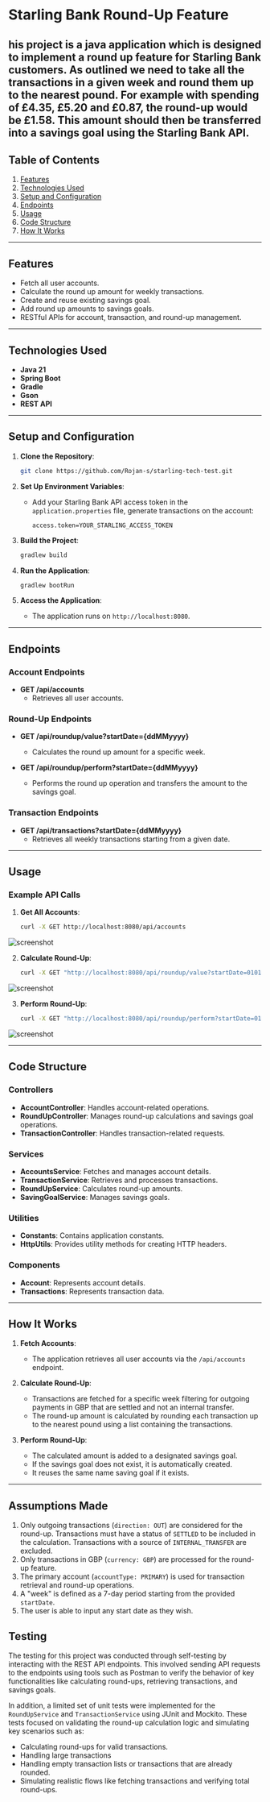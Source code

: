 
# Starling Bank Round-Up Feature

his project is a java application which is designed to implement a round up feature for Starling Bank customers. 
As outlined we need to take all the transactions in a given week and round them up to the nearest
pound. For example with spending of £4.35, £5.20 and £0.87, the round-up would be £1.58.
This amount should then be transferred into a savings goal using the Starling Bank API.
---

## Table of Contents

1. [Features](#features)
2. [Technologies Used](#technologies-used)
3. [Setup and Configuration](#setup-and-configuration)
4. [Endpoints](#endpoints)
5. [Usage](#usage)
6. [Code Structure](#code-structure)
7. [How It Works](#how-it-works)

---

## Features

- Fetch all user accounts.
- Calculate the round up amount for weekly transactions.
- Create and reuse existing savings goal.
- Add round up amounts to savings goals.
- RESTful APIs for account, transaction, and round-up management.

---

## Technologies Used

- **Java 21**
- **Spring Boot**
- **Gradle**
- **Gson**
- **REST API**
---

## Setup and Configuration

1. **Clone the Repository**:
   ```bash
   git clone https://github.com/Rojan-s/starling-tech-test.git
   ```

2. **Set Up Environment Variables**:
    - Add your Starling Bank API access token in the `application.properties` file, generate transactions on the account:
      ```properties
      access.token=YOUR_STARLING_ACCESS_TOKEN
      ```

3. **Build the Project**:
   ```bash
   gradlew build
   ```

4. **Run the Application**:
   ```bash
   gradlew bootRun
   ```

5. **Access the Application**:
    - The application runs on `http://localhost:8080`.

---

## Endpoints

### Account Endpoints
- **GET /api/accounts**
    - Retrieves all user accounts.

### Round-Up Endpoints
- **GET /api/roundup/value?startDate={ddMMyyyy}**
    - Calculates the round up amount for a specific week.

- **GET /api/roundup/perform?startDate={ddMMyyyy}**
    - Performs the round up operation and transfers the amount to the savings goal.

### Transaction Endpoints
- **GET /api/transactions?startDate={ddMMyyyy}**
    - Retrieves all weekly transactions starting from a given date.

---

## Usage

### Example API Calls

1. **Get All Accounts**:
   ```bash
   curl -X GET http://localhost:8080/api/accounts
   ```

![screenshot](img/account.PNG)

2. **Calculate Round-Up**:
   ```bash
   curl -X GET "http://localhost:8080/api/roundup/value?startDate=01012025"
   ```
![screenshot](img/view.PNG)

3. **Perform Round-Up**:
   ```bash
   curl -X GET "http://localhost:8080/api/roundup/perform?startDate=01012025"
   ```
![screenshot](img/perform.PNG)

---

## Code Structure

### Controllers
- **AccountController**: Handles account-related operations.
- **RoundUpController**: Manages round-up calculations and savings goal operations.
- **TransactionController**: Handles transaction-related requests.

### Services
- **AccountsService**: Fetches and manages account details.
- **TransactionService**: Retrieves and processes transactions.
- **RoundUpService**: Calculates round-up amounts.
- **SavingGoalService**: Manages savings goals.

### Utilities
- **Constants**: Contains application constants.
- **HttpUtils**: Provides utility methods for creating HTTP headers.

### Components
- **Account**: Represents account details.
- **Transactions**: Represents transaction data.

---

## How It Works

1. **Fetch Accounts**:
    - The application retrieves all user accounts via the `/api/accounts` endpoint.

2. **Calculate Round-Up**:
    - Transactions are fetched for a specific week filtering for outgoing payments in GBP that are settled and not an internal transfer.
    - The round-up amount is calculated by rounding each transaction up to the nearest pound using a list containing the transactions.

3. **Perform Round-Up**:
    - The calculated amount is added to a designated savings goal.
    - If the savings goal does not exist, it is automatically created.
    - It reuses the same name saving goal if it exists.

---

## Assumptions Made
1. Only outgoing transactions (`direction: OUT`) are considered for the round-up. Transactions must have a status of `SETTLED` to be included in the calculation. Transactions with a source of `INTERNAL_TRANSFER` are excluded.
2. Only transactions in GBP (`currency: GBP`) are processed for the round-up feature.
3. The primary account (`accountType: PRIMARY`) is used for transaction retrieval and round-up operations.
4. A "week" is defined as a 7-day period starting from the provided `startDate`.
5. The user is able to input any start date as they wish.

## Testing
The testing for this project was  conducted through self-testing by interacting with the REST API endpoints. This involved sending API requests to the 
endpoints using tools such as Postman to verify the behavior of key functionalities like calculating round-ups,
retrieving transactions, and savings goals.

In addition, a limited set of unit tests were implemented for the `RoundUpService` and 
`TransactionService` using JUnit and Mockito.
These tests focused on validating the round-up calculation logic and simulating key scenarios such as:
- Calculating round-ups for valid transactions.
- Handling large transactions
- Handling empty transaction lists or transactions that are already rounded.
- Simulating realistic flows like fetching transactions and verifying total round-ups.
